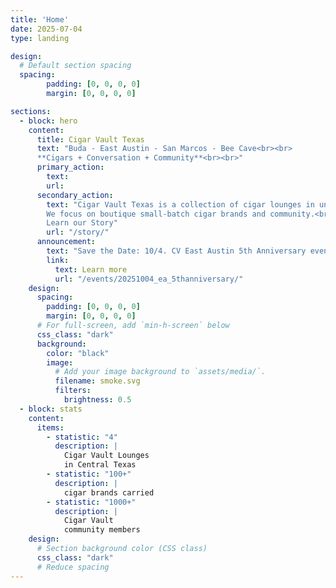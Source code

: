 ```yaml
---
title: 'Home'
date: 2025-07-04
type: landing

design:
  # Default section spacing
  spacing:
        padding: [0, 0, 0, 0]
        margin: [0, 0, 0, 0]

sections:
  - block: hero
    content:
      title: Cigar Vault Texas
      text: "Buda - East Austin - San Marcos - Bee Cave<br><br>
      **Cigars + Conversation + Community**<br><br>"
      primary_action:
        text: 
        url: 
      secondary_action:
        text: "Cigar Vault Texas is a collection of cigar lounges in unique Central Texas neighborhoods.<br>
        We focus on boutique small-batch cigar brands and community.<br>
        Learn our Story"
        url: "/story/"
      announcement:
        text: "Save the Date: 10/4. CV East Austin 5th Anniversary event "
        link:
          text: Learn more
          url: "/events/20251004_ea_5thanniversary/"
    design:
      spacing:
        padding: [0, 0, 0, 0]
        margin: [0, 0, 0, 0]
      # For full-screen, add `min-h-screen` below
      css_class: "dark"
      background:
        color: "black"
        image:
          # Add your image background to `assets/media/`.
          filename: smoke.svg
          filters:
            brightness: 0.5
  - block: stats
    content:
      items:
        - statistic: "4"
          description: |
            Cigar Vault Lounges   
            in Central Texas
        - statistic: "100+"
          description: |
            cigar brands carried  
        - statistic: "1000+"
          description: |
            Cigar Vault   
            community members
    design:
      # Section background color (CSS class)
      css_class: "dark"
      # Reduce spacing
---
```

